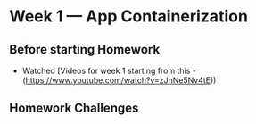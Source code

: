 # Week 1 — App Containerization

## Before starting Homework

- Watched [Videos for week 1 starting from this - (https://www.youtube.com/watch?v=zJnNe5Nv4tE))



## Homework Challenges
